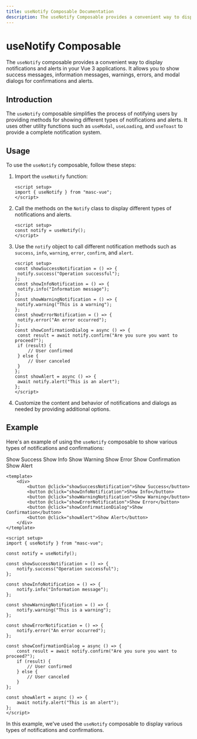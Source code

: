 ```yaml
---
title: useNotify Composable Documentation
description: The useNotify Composable provides a convenient way to display notifications and alerts. It allows you to show success messages, information messages, warnings, errors, and modal dialogs for confirmations and alerts.
---
```


# useNotify Composable

The `useNotify` composable provides a convenient way to display notifications and alerts in your Vue 3 applications. It allows you to show success messages, information messages, warnings, errors, and modal dialogs for confirmations and alerts.

## Introduction

The `useNotify` composable simplifies the process of notifying users by providing methods for showing different types of notifications and alerts. It uses other utility functions such as `useModal`, `useLoading`, and `useToast` to provide a complete notification system.

## Usage

To use the `useNotify` composable, follow these steps:

1. Import the `useNotify` function:

   ```vue
   <script setup>
   import { useNotify } from "masc-vue";
   </script>
   ```

2. Call the methods on the `Notify` class to display different types of notifications and alerts.

   ```vue
   <script setup>
   const notify = useNotify();
   </script>
   ```

3. Use the `notify` object to call different notification methods such as `success`, `info`, `warning`, `error`, `confirm`, and `alert`.

   ```vue
   <script setup>
   const showSuccessNotification = () => {
   	notify.success("Operation successful");
   };
   const showInfoNotification = () => {
   	notify.info("Information message");
   };
   const showWarningNotification = () => {
   	notify.warning("This is a warning");
   };
   const showErrorNotification = () => {
   	notify.error("An error occurred");
   };
   const showConfirmationDialog = async () => {
   	const result = await notify.confirm("Are you sure you want to proceed?");
   	if (result) {
   		// User confirmed
   	} else {
   		// User canceled
   	}
   };
   const showAlert = async () => {
   	await notify.alert("This is an alert");
   };
   </script>
   ```

4. Customize the content and behavior of notifications and dialogs as needed by providing additional options.

## Example

Here's an example of using the `useNotify` composable to show various types of notifications and confirmations:

<s-comp>
	<div class="flex flex-wrap gap-4">
		<s-btn class="btn-primary" @click="showSuccessNotification">Show Success</s-btn>
		<s-btn class="btn-primary" @click="showInfoNotification">Show Info</s-btn>
		<s-btn class="btn-primary" @click="showWarningNotification">Show Warning</s-btn>
		<s-btn class="btn-primary" @click="showErrorNotification">Show Error</s-btn>
		<s-btn class="btn-primary" @click="showConfirmationDialog">Show Confirmation</s-btn>
		<s-btn class="btn-primary" @click="showAlert">Show Alert</s-btn>
	</div>
</s-comp>

<script setup>
import { useNotify } from "masc-vue";

const notify = useNotify();

const showSuccessNotification = () => {
	notify.success("Operation successful");
};

const showInfoNotification = () => {
	notify.info("Information message");
};

const showWarningNotification = () => {
	notify.warning("This is a warning");
};

const showErrorNotification = () => {
	notify.error("An error occurred");
};

const showConfirmationDialog = async () => {
	const result = await notify.confirm("Are you sure you want to proceed?");
	if (result) {
		 	notify.success("User confirmed");
	} else {
	   notify.error('User cancelled')
	}
};

const showAlert = async () => {
	await notify.alert("This is an alert");
};
</script>

```vue
<template>
	<div>
		<button @click="showSuccessNotification">Show Success</button>
		<button @click="showInfoNotification">Show Info</button>
		<button @click="showWarningNotification">Show Warning</button>
		<button @click="showErrorNotification">Show Error</button>
		<button @click="showConfirmationDialog">Show Confirmation</button>
		<button @click="showAlert">Show Alert</button>
	</div>
</template>

<script setup>
import { useNotify } from "masc-vue";

const notify = useNotify();

const showSuccessNotification = () => {
	notify.success("Operation successful");
};

const showInfoNotification = () => {
	notify.info("Information message");
};

const showWarningNotification = () => {
	notify.warning("This is a warning");
};

const showErrorNotification = () => {
	notify.error("An error occurred");
};

const showConfirmationDialog = async () => {
	const result = await notify.confirm("Are you sure you want to proceed?");
	if (result) {
		// User confirmed
	} else {
		// User canceled
	}
};

const showAlert = async () => {
	await notify.alert("This is an alert");
};
</script>
```

In this example, we've used the `useNotify` composable to display various types of notifications and confirmations.
